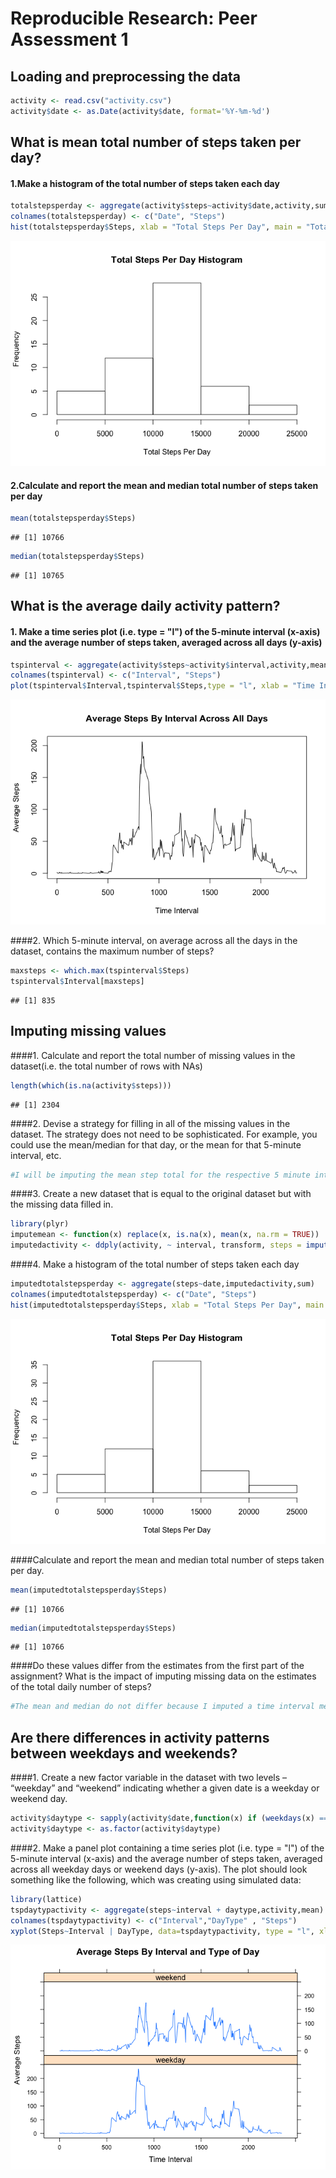 # Reproducible Research: Peer Assessment 1


## Loading and preprocessing the data

```r
activity <- read.csv("activity.csv")
activity$date <- as.Date(activity$date, format='%Y-%m-%d')
```

## What is mean total number of steps taken per day?
#### 1.Make a histogram of the total number of steps taken each day

```r
totalstepsperday <- aggregate(activity$steps~activity$date,activity,sum)
colnames(totalstepsperday) <- c("Date", "Steps")
hist(totalstepsperday$Steps, xlab = "Total Steps Per Day", main = "Total Steps Per Day Histogram")
```

![plot of chunk unnamed-chunk-2](./PA1_template_files/figure-html/unnamed-chunk-2.png) 


#### 2.Calculate and report the mean and median total number of steps taken per day

```r
mean(totalstepsperday$Steps)
```

```
## [1] 10766
```

```r
median(totalstepsperday$Steps)
```

```
## [1] 10765
```

## What is the average daily activity pattern?
#### 1. Make a time series plot (i.e. type = "l") of the 5-minute interval (x-axis) and the average number of steps taken, averaged across all days (y-axis)

```r
tspinterval <- aggregate(activity$steps~activity$interval,activity,mean)
colnames(tspinterval) <- c("Interval", "Steps")
plot(tspinterval$Interval,tspinterval$Steps,type = "l", xlab = "Time Interval", ylab = "Average Steps", main = "Average Steps By Interval Across All Days")
```

![plot of chunk unnamed-chunk-4](./PA1_template_files/figure-html/unnamed-chunk-4.png) 

####2. Which 5-minute interval, on average across all the days in the dataset, contains the maximum number of steps?

```r
maxsteps <- which.max(tspinterval$Steps)
tspinterval$Interval[maxsteps]
```

```
## [1] 835
```

## Imputing missing values
####1. Calculate and report the total number of missing values in the dataset(i.e. the total number of rows with NAs)

```r
length(which(is.na(activity$steps)))
```

```
## [1] 2304
```
####2. Devise a strategy for filling in all of the missing values in the dataset. The strategy does not need to be sophisticated. For example, you could use the mean/median for that day, or the mean for that 5-minute interval, etc.

```r
#I will be imputing the mean step total for the respective 5 minute interval.
```
####3. Create a new dataset that is equal to the original dataset but with the missing data filled in.

```r
library(plyr)
imputemean <- function(x) replace(x, is.na(x), mean(x, na.rm = TRUE))
imputedactivity <- ddply(activity, ~ interval, transform, steps = imputemean(steps))
```
####4. Make a histogram of the total number of steps taken each day 

```r
imputedtotalstepsperday <- aggregate(steps~date,imputedactivity,sum)
colnames(imputedtotalstepsperday) <- c("Date", "Steps")
hist(imputedtotalstepsperday$Steps, xlab = "Total Steps Per Day", main = "Total Steps Per Day Histogram")
```

![plot of chunk unnamed-chunk-8](./PA1_template_files/figure-html/unnamed-chunk-8.png) 

####Calculate and report the mean and median total number of steps taken per day.

```r
mean(imputedtotalstepsperday$Steps)
```

```
## [1] 10766
```

```r
median(imputedtotalstepsperday$Steps)
```

```
## [1] 10766
```
####Do these values differ from the estimates from the first part of the assignment? What is the impact of imputing missing data on the estimates of the total daily number of steps?

```r
#The mean and median do not differ because I imputed a time interval mean for NA's. However, the total daily number of steps did increase because the NA's are now actual values contributing to a higher step count.
```
## Are there differences in activity patterns between weekdays and weekends?
####1. Create a new factor variable in the dataset with two levels – “weekday” and “weekend” indicating whether a given date is a weekday or weekend day.

```r
activity$daytype <- sapply(activity$date,function(x) if (weekdays(x) == "Saturday") {"weekend"} else if (weekdays(x) == "Sunday") {"weekend"} else {"weekday"})
activity$daytype <- as.factor(activity$daytype)
```
####2. Make a panel plot containing a time series plot (i.e. type = "l") of the 5-minute interval (x-axis) and the average number of steps taken, averaged across all weekday days or weekend days (y-axis). The plot should look something like the following, which was creating using simulated data:

```r
library(lattice)
tspdaytypactivity <- aggregate(steps~interval + daytype,activity,mean)
colnames(tspdaytypactivity) <- c("Interval","DayType" , "Steps")
xyplot(Steps~Interval | DayType, data=tspdaytypactivity, type = "l", xlab = "Time Interval", ylab = "Average Steps", main = "Average Steps By Interval and Type of Day", layout = c(1,2))
```

![plot of chunk unnamed-chunk-12](./PA1_template_files/figure-html/unnamed-chunk-12.png) 
